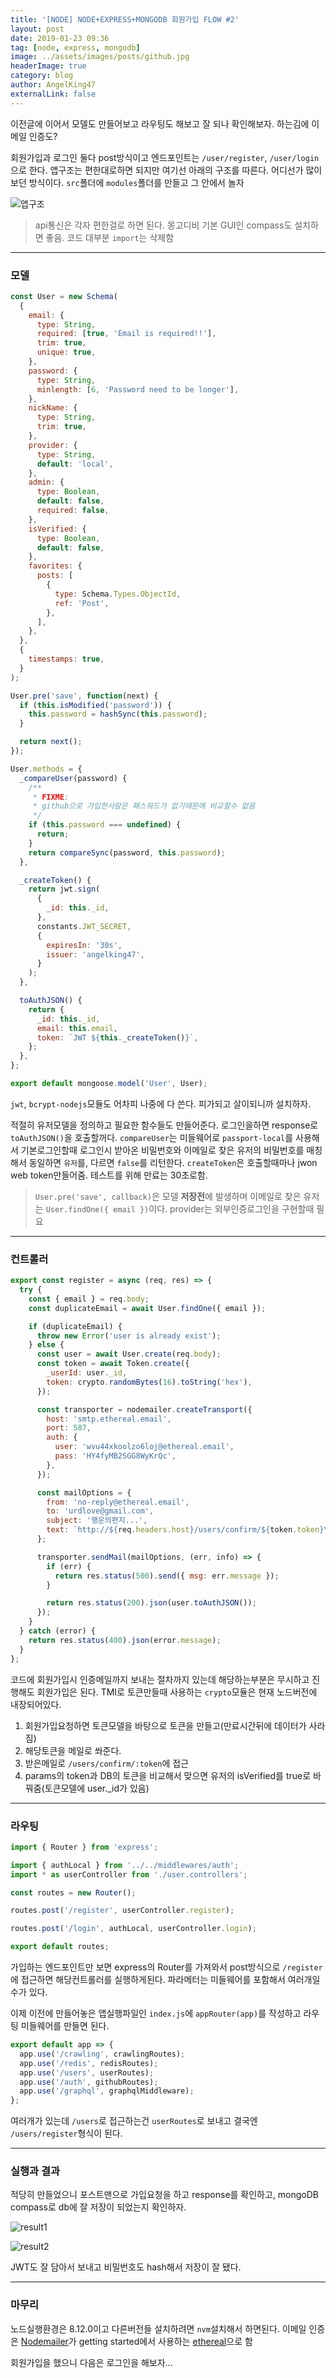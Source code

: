 ```yaml
---
title: '[NODE] NODE+EXPRESS+MONGODB 회원가입 FLOW #2'
layout: post
date: 2019-01-23 09:36
tag: [node, express, mongodb]
image: ../assets/images/posts/github.jpg
headerImage: true
category: blog
author: AngelKing47
externalLink: false
---
```


이전글에 이어서 모델도 만들어보고 라우팅도 해보고 잘 되나 확인해보자. 하는김에 이메일 인증도?

회원가입과 로그인 둘다 post방식이고 엔드포인트는 `/user/register`, `/user/login`으로 한다. 앱구조는 편한대로하면 되지만 여기선 아래의 구조를 따른다. 어디선가 많이 보던 방식이다. `src`폴더에 `modules`폴더를 만들고 그 안에서 놀자

![앱구조](../assets/images/posts/190123/structure.png)

> api통신은 각자 편한걸로 하면 된다. 몽고디비 기본 GUI인 compass도 설치하면 좋음. 코드 대부분 `import`는 삭제함

---

### 모델

```javascript
const User = new Schema(
  {
    email: {
      type: String,
      required: [true, 'Email is required!!'],
      trim: true,
      unique: true,
    },
    password: {
      type: String,
      minlength: [6, 'Password need to be longer'],
    },
    nickName: {
      type: String,
      trim: true,
    },
    provider: {
      type: String,
      default: 'local',
    },
    admin: {
      type: Boolean,
      default: false,
      required: false,
    },
    isVerified: {
      type: Boolean,
      default: false,
    },
    favorites: {
      posts: [
        {
          type: Schema.Types.ObjectId,
          ref: 'Post',
        },
      ],
    },
  },
  {
    timestamps: true,
  }
);

User.pre('save', function(next) {
  if (this.isModified('password')) {
    this.password = hashSync(this.password);
  }

  return next();
});

User.methods = {
  _compareUser(password) {
    /**
     * FIXME:
     * github으로 가입한사람은 패스워드가 없기때문에 비교할수 없음
     */
    if (this.password === undefined) {
      return;
    }
    return compareSync(password, this.password);
  },

  _createToken() {
    return jwt.sign(
      {
        _id: this._id,
      },
      constants.JWT_SECRET,
      {
        expiresIn: '30s',
        issuer: 'angelking47',
      }
    );
  },

  toAuthJSON() {
    return {
      _id: this._id,
      email: this.email,
      token: `JWT ${this._createToken()}`,
    };
  },
};

export default mongoose.model('User', User);
```

`jwt`, `bcrypt-nodejs`모듈도 어차피 나중에 다 쓴다. 피가되고 살이되니까 설치하자.

적절히 유저모델을 정의하고 필요한 함수들도 만들어준다. 로그인을하면 response로 `toAuthJSON()`을 호출할꺼다. `compareUser`는 미들웨어로 `passport-local`를 사용해서 기본로그인할때 로그인시 받아온 비밀번호와 이메일로 찾은 유저의 비밀번호를 매칭해서 동일하면 `유저`를, 다르면 `false`를 리턴한다. `createToken`은 호출할때마나 jwon web token만들어줌. 테스트를 위해 만료는 30초로함.

> `User.pre('save', callback)`은 모델 **저장전**에 발생하며 이메일로 찾은 유저는 `User.findOne({ email })`이다. provider는 외부인증로그인을 구현할때 필요

---

### 컨트롤러

```javascript
export const register = async (req, res) => {
  try {
    const { email } = req.body;
    const duplicateEmail = await User.findOne({ email });

    if (duplicateEmail) {
      throw new Error('user is already exist');
    } else {
      const user = await User.create(req.body);
      const token = await Token.create({
        _userId: user._id,
        token: crypto.randomBytes(16).toString('hex'),
      });

      const transporter = nodemailer.createTransport({
        host: 'smtp.ethereal.email',
        port: 587,
        auth: {
          user: 'wvu44xkoolzo6loj@ethereal.email',
          pass: 'HY4fyMB2SGG8WyKrQc',
        },
      });

      const mailOptions = {
        from: 'no-reply@ethereal.email',
        to: 'urdlove@gmail.com',
        subject: '행운의편지...',
        text: `http://${req.headers.host}/users/confirm/${token.token}\n\nEmail: ${user.email}`,
      };

      transporter.sendMail(mailOptions, (err, info) => {
        if (err) {
          return res.status(500).send({ msg: err.message });
        }

        return res.status(200).json(user.toAuthJSON());
      });
    }
  } catch (error) {
    return res.status(400).json(error.message);
  }
};
```

코드에 회원가입시 인증메일까지 보내는 절차까지 있는데 해당하는부분은 무시하고 진행해도 회원가입은 된다. TMI로 토큰만들때 사용하는 `crypto`모듈은 현재 노드버전에 내장되어있다.

1. 회원가입요청하면 토큰모델을 바탕으로 토큰을 만들고(만료시간뒤에 데이터가 사라짐)
2. 해당토큰을 메일로 쏴준다.
3. 받은메일로 `/users/confirm/:token`에 접근
4. params의 token과 DB의 토큰을 비교해서 맞으면 유저의 isVerified를 true로 바꿔줌(토큰모델에 user.\_id가 있음)

---

### 라우팅

```javascript
import { Router } from 'express';

import { authLocal } from '../../middlewares/auth';
import * as userController from './user.controllers';

const routes = new Router();

routes.post('/register', userController.register);

routes.post('/login', authLocal, userController.login);

export default routes;
```

가입하는 엔드포인트만 보면 express의 Router를 가져와서 post방식으로 `/register`에 접근하면 해당컨트롤러를 실행하게된다. 파라메터는 미들웨어를 포함해서 여러개일수가 있다.

이제 이전에 만들어놓은 앱실행파일인 `index.js`에 `appRouter(app)`를 작성하고 라우팅 미들웨어를 만들면 된다.

```javascript
export default app => {
  app.use('/crawling', crawlingRoutes);
  app.use('/redis', redisRoutes);
  app.use('/users', userRoutes);
  app.use('/auth', githubRoutes);
  app.use('/graphql', graphqlMiddleware);
};
```

여러개가 있는데 `/users`로 접근하는건 `userRoutes`로 보내고 결국엔 `/users/register`형식이 된다.

---

### 실행과 결과

적당히 만들었으니 포스트맨으로 가입요청을 하고 response를 확인하고, mongoDB compass로 db에 잘 저장이 되었는지 확인하자.

![result1](../assets/images/posts/190123/result1.png)

![result2](../assets/images/posts/190123/result2.png)

JWT도 잘 담아서 보내고 비밀번호도 hash해서 저장이 잘 됐다.

---

### 마무리

노드실행환경은 8.12.0이고 다른버전들 설치하려면 `nvm`설치해서 하면된다. 이메일 인증은 [Nodemailer](https://nodemailer.com/about/)가 getting started에서 사용하는 [ethereal](https://ethereal.email/)으로 함

회원가입을 했으니 다음은 로그인을 해보자...
